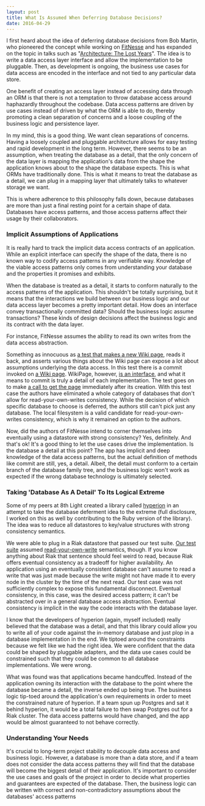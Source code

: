 ```yaml
---
layout: post
title: What Is Assumed When Deferring Database Decisions?
date: 2016-04-29
---
```


I first heard about the idea of deferring database decisions from Bob Martin, who pioneered the concept while working on [FitNesse](http://www.fitnesse.org/) and has expanded on the topic in talks such as "[Architecture: The Lost Years](https://vimeo.com/68215570)". The idea is to write a data access layer interface and allow the implementation to be pluggable. Then, as development is ongoing, the business use cases for data access are encoded in the interface and not tied to any particular data store.

One benefit of creating an access layer instead of accessing data through an ORM is that there is not a temptation to throw database access around haphazardly throughout the codebase. Data access patterns are driven by use cases instead of driven by what the ORM is able to do, thereby promoting a clean separation of concerns and a loose coupling of the business logic and persistence layer.

In my mind, this is a good thing. We want clean separations of concerns. Having a loosely coupled and pluggable architecture allows for easy testing and rapid development in the long term. However, there seems to be an assumption, when treating the database as a detail, that the only concern of the data layer is mapping the application's data from the shape the application knows about to the shape the database expects. This is what ORMs have traditionally done. This is what it means to treat the database as a detail, we can plug in a mapping layer that ultimately talks to whatever storage we want.

This is where adherence to this philosophy falls down, because databases are more than just a final resting point for a certain shape of data. Databases have access patterns, and those access patterns affect their usage by their collaborators.

### Implicit Assumptions of Applications ###

It is really hard to track the implicit data access contracts of an application. While an explicit interface can specify the shape of the data, there is no known way to codify access patterns in any verifiable way. Knowledge of the viable access patterns only comes from understanding your database and the properties it promises and exhibits.

When the database is treated as a detail, it starts to conform naturally to the access patterns of the application. This shouldn't be totally surprising, but it means that the interactions we build between our business logic and our data access layer becomes a pretty important detail. How does an interface convey transactionally committed data? Should the business logic assume transactions? These kinds of design decisions affect the business logic and its contract with the data layer.

For instance, FitNesse assumes the ability to read its own writes from the data access abstraction.

Something as innocuous as [a test that makes a new Wiki page](https://github.com/unclebob/fitnesse/blob/91cdf72c9c30673e678dbd336db72caac0d9b12e/test/fitnesse/fixtures/PageCreatorTest.java#L28), reads it back, and asserts various things about the Wiki page can expose a lot about assumptions underlying the data access. In this test there is a commit invoked on [a Wiki page](https://github.com/unclebob/fitnesse/blob/91cdf72c9c30673e678dbd336db72caac0d9b12e/src/fitnesse/fixtures/PageCreator.java#L26). WikiPage, however, [is an interface](https://github.com/unclebob/fitnesse/blob/91cdf72c9c30673e678dbd336db72caac0d9b12e/src/fitnesse/wiki/WikiPage.java#L9), and what it means to commit is truly a detail of each implementation. The test goes on to make [a call to get the page](https://github.com/unclebob/fitnesse/blob/91cdf72c9c30673e678dbd336db72caac0d9b12e/test/fitnesse/fixtures/PageCreatorTest.java#L42) immediately after its creation. With this test case the authors have eliminated a whole category of databases that don't allow for read-your-own-writes consistency. While the decision of which specific database to choose is deferred, the authors still can't pick just any database. The local filesystem is a valid candidate for read-your-own-writes consistency, which is why it remained an option to the authors.

Now, did the authors of FitNesse intend to corner themselves into eventually using a datastore with strong consistency? Yes, definitely. And that's ok! It's a good thing to let the use cases drive the implementation. Is the database a detail at this point? The app has implicit and deep knowledge of the data access patterns, but the actual definition of methods like commit are still, yes, a detail. Albeit, the detail must conform to a certain branch of the database family tree, and the business logic won't work as expected if the wrong database technology is ultimately selected.

### Taking 'Database As A Detail' To Its Logical Extreme ###

Some of my peers at 8th Light created a library called [hyperion](https://github.com/8thlight/hyperion) in an attempt to take the database deferment idea to the extreme (full disclosure, I worked on this as well by contributing to the Ruby version of the library). The idea was to reduce all datastores to key/value structures with strong consistency semantics.

We were able to plug in a Riak datastore that passed our test suite. [Our test suite](https://github.com/8thlight/hyperion/blob/master/riak/spec/hyperion/riak_spec.clj#L144) assumed [read-your-own-write](https://github.com/8thlight/hyperion/blob/b1b8f60a5ef013da854e98319220b97920727865/api/src/hyperion/dev/spec/searching.clj#L132) semantics, though. If you know anything about Riak that sentence should feel weird to read, because Riak offers eventual consistency as a tradeoff for higher availability. An application using an eventually consistent database can't assume to read a write that was just made because the write might not have made it to every node in the cluster by the time of the next read. Our test case was not sufficiently complex to expose this fundamental disconnect. Eventual consistency, in this case, was the desired access pattern; it can't be abstracted over in a general database access abstraction. Eventual consistency is implicit in the way the code interacts with the database layer.

I know that the developers of hyperion (again, myself included) really believed that the database was a detail, and that this library could allow you to write all of your code against the in-memory database and just plop in a database implementation in the end. We tiptoed around the constraints because we felt like we had the right idea. We were confident that the data could be shaped by pluggable adapters, and the data use cases could be constrained such that they could be common to all database implementations. We were wrong.

What was found was that applications became handcuffed. Instead of the application owning its interaction with the database to the point where the database became a detail, the inverse ended up being true. The business logic tip-toed around the application's own requirements in order to meet the constrained nature of hyperion. If a team spun up Postgres and sat it behind hyperion, it would be a total failure to then swap Postgres out for a Riak cluster. The data access patterns would have changed, and the app would be almost guaranteed to not behave correctly.

### Understanding Your Needs ###

It's crucial to long-term project stability to decouple data access and business logic. However, a database is more than a data store, and if a team does not consider the data access patterns they will find that the database will become the biggest detail of their application. It's important to consider the use cases and goals of the project in order to decide what properties and guarantees are expected of the database. Then, the business logic can be written with correct and non-contradictory assumptions about the databases' access patterns
